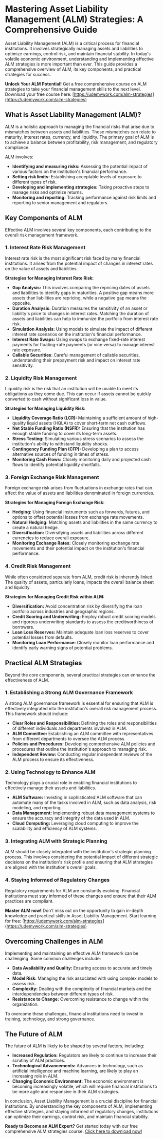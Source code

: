 # Mastering Asset Liability Management (ALM) Strategies: A Comprehensive Guide

Asset Liability Management (ALM) is a critical process for financial institutions. It involves strategically managing assets and liabilities to optimize earnings, control risk, and maintain financial stability. In today's volatile economic environment, understanding and implementing effective ALM strategies is more important than ever. This guide provides a comprehensive overview of ALM, its key components, and practical strategies for success.

**Unlock Your ALM Potential!** Get a free comprehensive course on ALM strategies to take your financial management skills to the next level. Download your free course here: [https://udemywork.com/alm-strategies](https://udemywork.com/alm-strategies)

## What is Asset Liability Management (ALM)?

ALM is a holistic approach to managing the financial risks that arise due to mismatches between assets and liabilities. These mismatches can relate to maturity, interest rates, currency, and liquidity. The primary goal of ALM is to achieve a balance between profitability, risk management, and regulatory compliance.

ALM involves:

*   **Identifying and measuring risks:** Assessing the potential impact of various factors on the institution's financial performance.
*   **Setting risk limits:** Establishing acceptable levels of exposure to different types of risk.
*   **Developing and implementing strategies:** Taking proactive steps to manage risks and optimize returns.
*   **Monitoring and reporting:** Tracking performance against risk limits and reporting to senior management and regulators.

## Key Components of ALM

Effective ALM involves several key components, each contributing to the overall risk management framework.

### 1. Interest Rate Risk Management

Interest rate risk is the most significant risk faced by many financial institutions. It arises from the potential impact of changes in interest rates on the value of assets and liabilities.

**Strategies for Managing Interest Rate Risk:**

*   **Gap Analysis:** This involves comparing the repricing dates of assets and liabilities to identify gaps in maturities. A positive gap means more assets than liabilities are repricing, while a negative gap means the opposite.
*   **Duration Analysis:** Duration measures the sensitivity of an asset or liability's price to changes in interest rates. Matching the duration of assets and liabilities can help to immunize the portfolio from interest rate risk.
*   **Simulation Analysis:** Using models to simulate the impact of different interest rate scenarios on the institution's financial performance.
*   **Interest Rate Swaps:** Using swaps to exchange fixed-rate interest payments for floating-rate payments (or vice versa) to manage interest rate exposure.
*   **Callable Securities:** Careful management of callable securities, understanding their prepayment risk and impact on interest rate sensitivity.

### 2. Liquidity Risk Management

Liquidity risk is the risk that an institution will be unable to meet its obligations as they come due. This can occur if assets cannot be quickly converted to cash without significant loss in value.

**Strategies for Managing Liquidity Risk:**

*   **Liquidity Coverage Ratio (LCR):** Maintaining a sufficient amount of high-quality liquid assets (HQLA) to cover short-term net cash outflows.
*   **Net Stable Funding Ratio (NSFR):** Ensuring that the institution has enough stable funding to cover its long-term assets.
*   **Stress Testing:** Simulating various stress scenarios to assess the institution's ability to withstand liquidity shocks.
*   **Contingency Funding Plan (CFP):** Developing a plan to access alternative sources of funding in times of stress.
*   **Monitoring Cash Flows:** Closely monitoring daily and projected cash flows to identify potential liquidity shortfalls.

### 3. Foreign Exchange Risk Management

Foreign exchange risk arises from fluctuations in exchange rates that can affect the value of assets and liabilities denominated in foreign currencies.

**Strategies for Managing Foreign Exchange Risk:**

*   **Hedging:** Using financial instruments such as forwards, futures, and options to offset potential losses from exchange rate movements.
*   **Natural Hedging:** Matching assets and liabilities in the same currency to create a natural hedge.
*   **Diversification:** Diversifying assets and liabilities across different currencies to reduce overall exposure.
*   **Monitoring Exchange Rates:** Closely monitoring exchange rate movements and their potential impact on the institution's financial performance.

### 4. Credit Risk Management

While often considered separate from ALM, credit risk is inherently linked.  The quality of assets, particularly loans, impacts the overall balance sheet and liquidity.

**Strategies for Managing Credit Risk within ALM:**

*   **Diversification:** Avoid concentration risk by diversifying the loan portfolio across industries and geographic regions.
*   **Credit Scoring and Underwriting:** Employ robust credit scoring models and rigorous underwriting standards to assess the creditworthiness of borrowers.
*   **Loan Loss Reserves:** Maintain adequate loan loss reserves to cover potential losses from defaults.
*   **Monitoring Loan Performance:** Closely monitor loan performance and identify early warning signs of potential problems.

## Practical ALM Strategies

Beyond the core components, several practical strategies can enhance the effectiveness of ALM.

### 1. Establishing a Strong ALM Governance Framework

A strong ALM governance framework is essential for ensuring that ALM is effectively integrated into the institution's overall risk management process. This framework should include:

*   **Clear Roles and Responsibilities:** Defining the roles and responsibilities of different individuals and departments involved in ALM.
*   **ALM Committee:** Establishing an ALM committee with representatives from different departments to oversee the ALM process.
*   **Policies and Procedures:** Developing comprehensive ALM policies and procedures that outline the institution's approach to managing risk.
*   **Independent Review:** Conducting regular independent reviews of the ALM process to ensure its effectiveness.

### 2. Using Technology to Enhance ALM

Technology plays a crucial role in enabling financial institutions to effectively manage their assets and liabilities.

*   **ALM Software:** Investing in sophisticated ALM software that can automate many of the tasks involved in ALM, such as data analysis, risk modeling, and reporting.
*   **Data Management:** Implementing robust data management systems to ensure the accuracy and integrity of the data used in ALM.
*   **Cloud Computing:** Leveraging cloud computing to improve the scalability and efficiency of ALM systems.

### 3. Integrating ALM with Strategic Planning

ALM should be closely integrated with the institution's strategic planning process. This involves considering the potential impact of different strategic decisions on the institution's risk profile and ensuring that ALM strategies are aligned with the institution's overall goals.

### 4. Staying Informed of Regulatory Changes

Regulatory requirements for ALM are constantly evolving. Financial institutions must stay informed of these changes and ensure that their ALM practices are compliant.

**Master ALM now!** Don't miss out on the opportunity to gain in-depth knowledge and practical skills in Asset Liability Management. Start learning for free: [https://udemywork.com/alm-strategies](https://udemywork.com/alm-strategies)

## Overcoming Challenges in ALM

Implementing and maintaining an effective ALM framework can be challenging. Some common challenges include:

*   **Data Availability and Quality:** Ensuring access to accurate and timely data.
*   **Model Risk:** Managing the risk associated with using complex models to assess risk.
*   **Complexity:** Dealing with the complexity of financial markets and the interdependencies between different types of risk.
*   **Resistance to Change:** Overcoming resistance to change within the organization.

To overcome these challenges, financial institutions need to invest in training, technology, and strong governance.

## The Future of ALM

The future of ALM is likely to be shaped by several factors, including:

*   **Increased Regulation:** Regulators are likely to continue to increase their scrutiny of ALM practices.
*   **Technological Advancements:** Advances in technology, such as artificial intelligence and machine learning, are likely to play an increasing role in ALM.
*   **Changing Economic Environment:** The economic environment is becoming increasingly volatile, which will require financial institutions to be more agile and responsive in their ALM strategies.

In conclusion, Asset Liability Management is a crucial discipline for financial institutions. By understanding the key components of ALM, implementing effective strategies, and staying informed of regulatory changes, institutions can optimize their earnings, control risk, and maintain financial stability.

**Ready to Become an ALM Expert?** Get started today with our free comprehensive ALM strategies course. [Click here to download now!](https://udemywork.com/alm-strategies)
